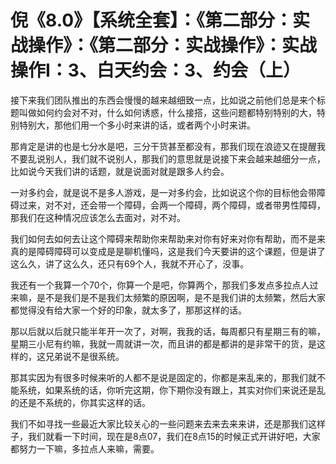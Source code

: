 # 倪《8.0》【系统全套】：《第二部分：实战操作》：《第二部分：实战操作》：实战操作Ⅰ：3、白天约会：3、约会（上）

接下来我们团队推出的东西会慢慢的越来越细致一点，比如说之前他们总是来个标题叫做如何约会对不对，什么如何诱惑，什么接搭，这些问题都特别特别的大，特别特别大，那他们用一个多小时来讲的话，或者两个小时来讲。

那肯定是讲的也是七分水是吧，三分干货甚至都没有，那我们现在浪迹又在提醒我不要乱说别人，我们就不说别人，那我们的意思就是说接下来会越来越细分一点，比如说今天我们讲的话题，就是说面对就是跟多人约会。

一对多约会，就是说不是多人游戏，是一对多约会，比如说这个你的目标他会带障碍过来，对不对，还会带一个障碍，会两一个障碍，两个障碍，或者带男性障碍，那我们在这种情况应该怎么去面对，对不对。

我们如何去如何去让这个障碍来帮助你来帮助来对你有好来对你有帮助，而不是来真的是障碍障碍可以变成是是聊机懂吗，这是我们今天要讲的这个课题，但是讲了这么久，讲了这么久，还只有69个人，我就不开心了，没事。

我还有一个我算一个70个，你算一个是吧，你算两个，那我们多发点多拉点人过来嘛，是不是我们是不是我们太频繁的原因啊，是不是我们讲的太频繁，然后大家都觉得没有给大家一个好的印象，就太多了，那那这样的话。

那以后就以后就只能半年开一次了，对啊，我我的话，每周都只有星期三有的嘛，星期三小尼有约嘛，我就一周就讲一次，而且讲的都是都讲的是非常干的货，是这样的，这兄弟说不是很系统。

那其实因为有很多时候来听的人都不是说是固定的，你都是来乱来的，那我们就不能系统，如果系统的话，你听完这期，你下期你没有跟上，其实对你们来说还是乱的还是不系统的，你其实这样的话。

我们不如寻找一些最近大家比较关心的一些问题来去来去来来讲，还是那我们这样子，我们就看一下时间，现在是8点07，我们在8点15的时候正式开讲好吧，大家都努力一下嘛，多拉点人来嘛，需要。

